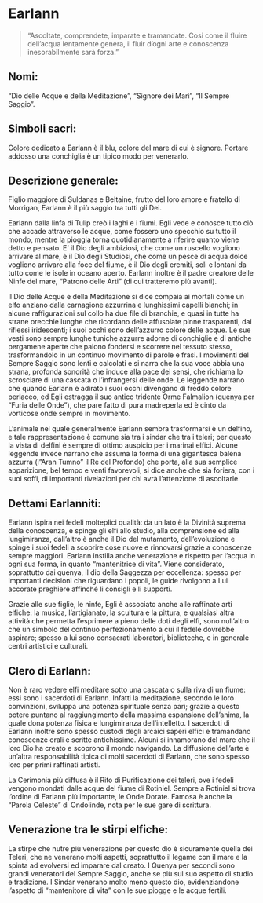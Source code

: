 # Earlann

> “Ascoltate, comprendete, imparate e tramandate. Cosi come il fluire dell’acqua lentamente genera, il fluir d’ogni arte e conoscenza inesorabilmente sarà forza.”

## Nomi: 
“Dio delle Acque e della Meditazione”, “Signore dei Mari”, “Il Sempre Saggio”.

## Simboli sacri: 
Colore dedicato a Earlann è il blu, colore del mare di cui è signore. Portare addosso una conchiglia è un tipico modo per venerarlo.

## Descrizione generale:
Figlio maggiore di Suldanas e Beltaine, frutto del loro amore e fratello di Morrigan, Earlann è il più saggio tra tutti gli Dei.

Earlann dalla linfa di Tulip creò i laghi e i fiumi. Egli vede e conosce tutto ciò che accade attraverso le acque, come fossero uno specchio su tutto il mondo, mentre la pioggia torna quotidianamente a riferire quanto viene detto e pensato. E’ il Dio degli ambiziosi, che come un ruscello vogliono arrivare al mare, è il Dio degli Studiosi, che come un pesce di acqua dolce vogliono arrivare alla foce del fiume, è il Dio degli eremiti, soli e lontani da tutto come le isole in oceano aperto. Earlann inoltre è il padre creatore delle Ninfe del mare, “Patrono delle Arti” (di cui tratteremo più avanti).

Il Dio delle Acque e della Meditazione si dice compaia ai mortali come un elfo anziano dalla carnagione azzurrina e lunghissimi capelli bianchi; in alcune raffigurazioni sul collo ha due file di branchie, e quasi in tutte ha strane orecchie lunghe che ricordano delle affusolate pinne trasparenti, dai riflessi iridescenti; i suoi occhi sono dell’azzurro colore delle acque. Le sue vesti sono sempre lunghe tuniche azzurre adorne di conchiglie e di antiche pergamene aperte che paiono fondersi e scorrere nel tessuto stesso, trasformandolo in un continuo movimento di parole e frasi. I movimenti del Sempre Saggio sono lenti e calcolati e si narra che la sua voce abbia una strana, profonda sonorità che induce alla pace dei sensi, che richiama lo scrosciare di una cascata o l’infrangersi delle onde. Le leggende narrano che quando Earlann è adirato i suoi occhi divengano di freddo colore perlaceo, ed Egli estragga il suo antico tridente Orme Falmalion (quenya per “Furia delle Onde”), che pare fatto di pura madreperla ed è cinto da vorticose onde sempre in movimento.

L’animale nel quale generalmente Earlann sembra trasformarsi è un delfino, e tale rappresentazione è comune sia tra i sindar che tra i teleri; per questo la vista di delfini è sempre di ottimo auspicio per i marinai elfici. Alcune leggende invece narrano che assuma la forma di una gigantesca balena azzurra (l”Aran Tumno” il Re del Profondo) che porta, alla sua semplice apparizione, bel tempo e venti favorevoli; si dice anche che sia foriera, con i suoi soffi, di importanti rivelazioni per chi avrà l’attenzione di ascoltarle.

## Dettami Earlanniti:
Earlann ispira nei fedeli molteplici qualità: da un lato è la Divinità suprema della conoscenza, e spinge gli elfi allo studio, alla comprensione ed alla lungimiranza, dall’altro è anche il Dio del mutamento, dell’evoluzione e spinge i suoi fedeli a scoprire cose nuove e rinnovarsi grazie a conoscenze sempre maggiori. Earlann instilla anche venerazione e rispetto per l’acqua in ogni sua forma, in quanto “mantenitrice di vita”. Viene considerato, soprattutto dai quenya, il dio della Saggezza per eccellenza: spesso per importanti decisioni che riguardano i popoli, le guide rivolgono a Lui accorate preghiere affinché li consigli e li supporti.

Grazie alle sue figlie, le ninfe, Egli è associato anche alle raffinate arti elfiche: la musica, l’artigianato, la scultura e la pittura, e qualsiasi altra attività che permetta l’esprimere a pieno delle doti degli elfi, sono null’altro che un simbolo del continuo perfezionamento a cui il fedele dovrebbe aspirare; spesso a lui sono consacrati laboratori, biblioteche, e in generale centri artistici e culturali.

## Clero di Earlann:
Non è raro vedere elfi meditare sotto una cascata o sulla riva di un fiume: essi sono i sacerdoti di Earlann. Infatti la meditazione, secondo le loro convinzioni, sviluppa una potenza spirituale senza pari; grazie a questo potere puntano al raggiungimento della massima espansione dell’anima, la quale dona potenza fisica e lungimiranza dell’intelletto. I sacerdoti di Earlann inoltre sono spesso custodi degli arcaici saperi elfici e tramandano conoscenze orali e scritte antichissime. Alcuni si innamorano del mare che il loro Dio ha creato e scoprono il mondo navigando. La diffusione dell’arte è un’altra responsabilità tipica di molti sacerdoti di Earlann, che sono spesso loro per primi raffinati artisti.

La Cerimonia più diffusa è il Rito di Purificazione dei teleri, ove i fedeli vengono mondati dalle acque del fiume di Rotiniel. Sempre a Rotiniel si trova l’ordine di Earlann più importante, le Onde Dorate. Famosa è anche la “Parola Celeste” di Ondolinde, nota per le sue gare di scrittura.

## Venerazione tra le stirpi elfiche:
La stirpe che nutre più venerazione per questo dio è sicuramente quella dei Teleri, che ne venerano molti aspetti, soprattutto il legame con il mare e la spinta ad evolversi ed imparare dal creato. I Quenya per secondi sono grandi veneratori del Sempre Saggio, anche se più sul suo aspetto di studio e tradizione. I Sindar venerano molto meno questo dio, evidenziandone l’aspetto di “mantenitore di vita” con le sue piogge e le acque fertili.